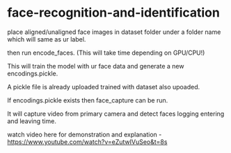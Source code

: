 # face-recognition-and-identification

place aligned/unaligned face images in dataset folder under a folder name which will same as ur label.

then run encode_faces. (This will take time depending on GPU/CPU!)

This will train the model with ur face data and generate a new encodings.pickle.

A pickle file is already uploaded trained with dataset also upoaded.

If encodings.pickle exists then face_capture can be run.

It will capture video from primary camera and detect faces logging entering and leaving time. 



watch video here for demonstration and explanation - https://www.youtube.com/watch?v=eZutwIVuSeo&t=8s
